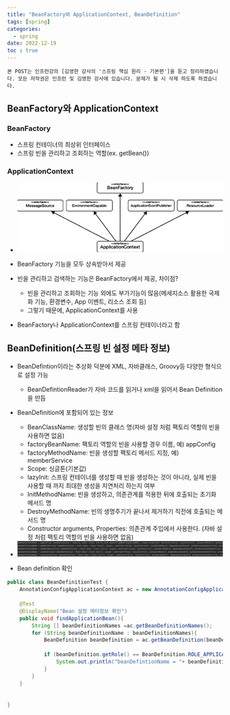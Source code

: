 ```yaml
---
title: "BeanFactory와 ApplicationContext, BeanDefinition"
tags: [spring]
categories:
  - spring
date: 2022-12-19
toc : true
---
```


`본 POST는 인프런강의 [김영한 강사의 '스프링 핵심 원리 - 기본편']을 듣고 정리하였습니다. 모든 저작권은 인프런 및 김영한 강사에 있습니다. 문제가 될 시 삭제 하도록 하겠습니다.` 

## BeanFactory와 ApplicationContext
### BeanFactory
- 스프링 컨테이너의 최상위 인터페이스
- 스프링 빈을 관리하고 조회하는 역할(ex. getBean())

### ApplicationContext
- <img src="/img/spring/4/0.jpg">  

- BeanFactory 기능을 모두 상속받아서 제공
- 빈을 관리하고 검색하는 기능은 BeanFactory에서 제공, 차이점?
    - 빈을 관리하고 조회하는 기능 외에도 부가기능이 많음(메세지소스 활용한 국제화 기능, 환경변수, App 이벤트, 리소스 조회 등)
    - 그렇기 때문에, ApplicationContext를 사용
- BeanFactory나 ApplicationContext를 스프링 컨테이너라고 함


## BeanDefinition(스프링 빈 설정 메타 정보)
- BeanDefintion이라는 추상화 덕분에 XML, 자바클래스, Groovy등 다양한 형식으로 설정 가능
    - BeanDefintionReader가 자바 코드를 읽거나 xml을 읽어서 Bean Definition을 만듬

- BeanDefinition에 포함되어 있는 정보
    - BeanClassName: 생성할 빈의 클래스 명(자바 설정 처럼 팩토리 역할의 빈을 사용하면 없음)
    - factoryBeanName: 팩토리 역할의 빈을 사용할 경우 이름, 예) appConfig
    - factoryMethodName: 빈을 생성할 팩토리 메서드 지정, 예) memberService
    - Scope: 싱글톤(기본값)
    - lazyInit: 스프링 컨테이너를 생성할 때 빈을 생성하는 것이 아니라, 실제 빈을 사용할 때 까지 최대한 생성을 지연처리 하는지 여부
    - InitMethodName: 빈을 생성하고, 의존관계를 적용한 뒤에 호출되는 초기화 메서드 명
    - DestroyMethodName: 빈의 생명주기가 끝나서 제거하기 직전에 호출되는 메서드 명
    - Constructor arguments, Properties: 의존관계 주입에서 사용한다. (자바 설정 처럼 팩토리 역할의 빈을 사용하면 없음)

- <img src="/img/spring/4/1.jpg">  

- Bean definition 확인  
``` java 
public class BeanDefinitionTest {
    AnnotationConfigApplicationContext ac = new AnnotationConfigApplicationContext(AppConfig.class);

    @Test
    @DisplayName("Bean 설정 메타정보 확인")
    public void findApplicationBean(){
        String [] beanDefinitionNames =ac.getBeanDefinitionNames();
        for (String beanDefinitionName : beanDefinitionNames){
            BeanDefinition beanDefinition = ac.getBeanDefinition(beanDefinitionName);

            if (beanDefinition.getRole() == BeanDefinition.ROLE_APPLICATION){
                System.out.println("beanDefintionName = "+ beanDefinitionName + "/ beanDefinition = " + beanDefinition);
            }
        }
    }


}
```  



